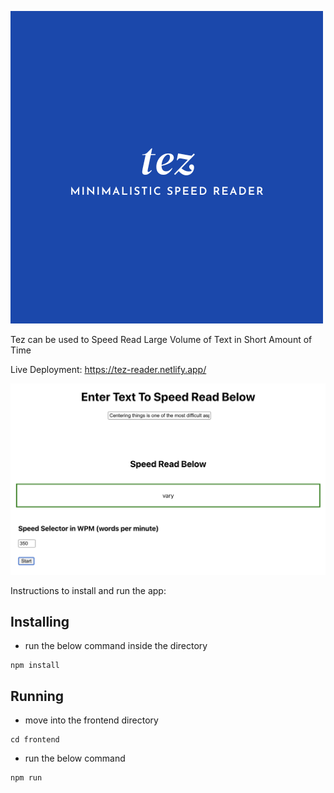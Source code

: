 ![tez-logo](https://github.com/sanskarfc/tez/blob/main/tez.png)

Tez can be used to Speed Read Large Volume of Text in Short Amount of Time  

Live Deployment: https://tez-reader.netlify.app/

![example-image](https://github.com/sanskarfc/tez/blob/main/example-image.png)

Instructions to install and run the app: 

## Installing

- run the below command inside the directory
```
npm install
```

## Running 

- move into the frontend directory
```
cd frontend
```
- run the below command 
```
npm run 
```
